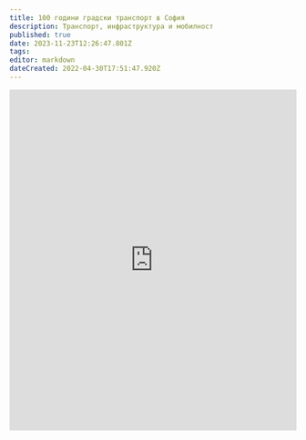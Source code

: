 ```yaml
---
title: 100 години градски транспорт в София
description: Транспорт, инфраструктура и мобилност
published: true
date: 2023-11-23T12:26:47.801Z
tags: 
editor: markdown
dateCreated: 2022-04-30T17:51:47.920Z
---
```


<iframe src="https://drive.google.com/file/d/1S4zPJZvI9W6eUUcFo7Bp8D7QfMLOzW6I/preview"
    frameBorder="0"
    scrolling="auto"
    width="100%"
        height="600px"
></iframe>